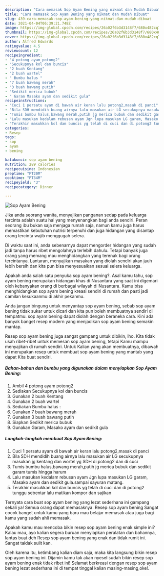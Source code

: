 ```yaml
---
description: "Cara memasak Sop Ayam Bening yang nikmat dan Mudah Dibuat"
title: "Cara memasak Sop Ayam Bening yang nikmat dan Mudah Dibuat"
slug: 439-cara-memasak-sop-ayam-bening-yang-nikmat-dan-mudah-dibuat
date: 2021-04-04T06:39:21.748Z
image: https://img-global.cpcdn.com/recipes/26a02f6b3d3148f7/680x482cq70/sop-ayam-bening-foto-resep-utama.jpg
thumbnail: https://img-global.cpcdn.com/recipes/26a02f6b3d3148f7/680x482cq70/sop-ayam-bening-foto-resep-utama.jpg
cover: https://img-global.cpcdn.com/recipes/26a02f6b3d3148f7/680x482cq70/sop-ayam-bening-foto-resep-utama.jpg
author: Alfred Edwards
ratingvalue: 4.5
reviewcount: 12
recipeingredient:
- "4 potong ayam potong2"
- "Secukupnya kol dan buncis"
- "2 buah Kentang"
- "2 buah wartel"
- " Bumbu halus "
- "7 buah bawang merah"
- "3 buah bawang putih"
- "Sedikit merica bubuk"
- " Garam Masako ayam dan sedikit gula"
recipeinstructions:
- "Cuci 1 persatu ayam di bawah air keran lalu potong2,masak di panci"
- "Bila SDH mendidih buang airnya lalu masukan air LG secukupnya masukan jg kentang dan wortel yg SDH di potong2 dan di cuci"
- "Tumis bumbu halus,bawang merah,putih jg merica bubuk dan sedikit garam tumis hingga harum"
- "Lalu masukan kedalam rebusan ayam Jgn lupa masukan LG garam, Masako ayam dan sedikit gula.sampai sayuran matang."
- "Terakhir masukkan kol dan buncis yg telah di cuci dan di potong2 tunggu sebentar lalu matikan kompor dan sajikan"
categories:
- Resep
tags:
- sop
- ayam
- bening

katakunci: sop ayam bening 
nutrition: 289 calories
recipecuisine: Indonesian
preptime: "PT20M"
cooktime: "PT34M"
recipeyield: "3"
recipecategory: Dinner

---
```



![Sop Ayam Bening](https://img-global.cpcdn.com/recipes/26a02f6b3d3148f7/680x482cq70/sop-ayam-bening-foto-resep-utama.jpg)

Jika anda seorang wanita, menyajikan panganan sedap pada keluarga tercinta adalah suatu hal yang menyenangkan bagi anda sendiri. Peran seorang ibu bukan saja menjaga rumah saja, namun kamu juga harus memastikan kebutuhan nutrisi terpenuhi dan juga hidangan yang disantap orang tercinta wajib menggugah selera.

Di waktu  saat ini, anda sebenarnya dapat mengorder hidangan yang sudah jadi tanpa harus ribet mengolahnya terlebih dahulu. Tetapi banyak juga orang yang memang mau menghidangkan yang terenak bagi orang tercintanya. Lantaran, menyajikan masakan yang diolah sendiri akan jauh lebih bersih dan kita pun bisa menyesuaikan sesuai selera keluarga. 



Apakah anda salah satu penyuka sop ayam bening?. Asal kamu tahu, sop ayam bening merupakan hidangan khas di Nusantara yang saat ini digemari oleh kebanyakan orang di berbagai wilayah di Nusantara. Kamu bisa menghidangkan sop ayam bening kreasi sendiri di rumah dan pasti jadi camilan kesukaanmu di akhir pekanmu.

Anda jangan bingung untuk menyantap sop ayam bening, sebab sop ayam bening tidak sukar untuk dicari dan kita pun boleh membuatnya sendiri di tempatmu. sop ayam bening dapat diolah dengan beraneka cara. Kini ada banyak banget resep modern yang menjadikan sop ayam bening semakin mantap.

Resep sop ayam bening juga sangat gampang untuk dibikin, lho. Kita tidak usah ribet-ribet untuk memesan sop ayam bening, tetapi Kamu mampu menyajikan di rumah sendiri. Untuk Kalian yang akan membuatnya, dibawah ini merupakan resep untuk membuat sop ayam bening yang mantab yang dapat Kita buat sendiri.

<!--inarticleads1-->

##### Bahan-bahan dan bumbu yang digunakan dalam menyiapkan Sop Ayam Bening:

1. Ambil 4 potong ayam potong2
1. Sediakan Secukupnya kol dan buncis
1. Gunakan 2 buah Kentang
1. Gunakan 2 buah wartel
1. Sediakan  Bumbu halus :
1. Gunakan 7 buah bawang merah
1. Gunakan 3 buah bawang putih
1. Siapkan Sedikit merica bubuk
1. Gunakan  Garam, Masako ayam dan sedikit gula




<!--inarticleads2-->

##### Langkah-langkah membuat Sop Ayam Bening:

1. Cuci 1 persatu ayam di bawah air keran lalu potong2,masak di panci
1. Bila SDH mendidih buang airnya lalu masukan air LG secukupnya masukan jg kentang dan wortel yg SDH di potong2 dan di cuci
1. Tumis bumbu halus,bawang merah,putih jg merica bubuk dan sedikit garam tumis hingga harum
1. Lalu masukan kedalam rebusan ayam Jgn lupa masukan LG garam, Masako ayam dan sedikit gula.sampai sayuran matang.
1. Terakhir masukkan kol dan buncis yg telah di cuci dan di potong2 tunggu sebentar lalu matikan kompor dan sajikan




Ternyata cara buat sop ayam bening yang lezat sederhana ini gampang sekali ya! Semua orang dapat memasaknya. Resep sop ayam bening Sangat cocok banget untuk kamu yang baru mau belajar memasak atau juga bagi kamu yang sudah ahli memasak.

Apakah kamu mau mencoba bikin resep sop ayam bening enak simple ini? Kalau mau, ayo kalian segera buruan menyiapkan peralatan dan bahannya, lantas buat deh Resep sop ayam bening yang enak dan tidak rumit ini. Sangat taidak sulit kan. 

Oleh karena itu, ketimbang kalian diam saja, maka kita langsung bikin resep sop ayam bening ini. Dijamin kamu tak akan nyesel sudah bikin resep sop ayam bening enak tidak ribet ini! Selamat berkreasi dengan resep sop ayam bening lezat sederhana ini di tempat tinggal kalian masing-masing,oke!.

